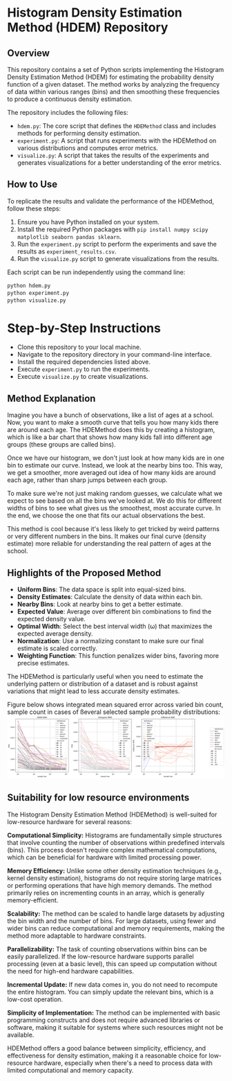# Histogram Density Estimation Method (HDEM) Repository

## Overview

This repository contains a set of Python scripts implementing the Histogram Density Estimation Method (HDEM) for estimating the probability density function of a given dataset. The method works by analyzing the frequency of data within various ranges (bins) and then smoothing these frequencies to produce a continuous density estimation.

The repository includes the following files:

- `hdem.py`: The core script that defines the `HDEMethod` class and includes methods for performing density estimation.
- `experiment.py`: A script that runs experiments with the HDEMethod on various distributions and computes error metrics.
- `visualize.py`: A script that takes the results of the experiments and generates visualizations for a better understanding of the error metrics.

## How to Use

To replicate the results and validate the performance of the HDEMethod, follow these steps:

1. Ensure you have Python installed on your system.
2. Install the required Python packages with `pip install numpy scipy matplotlib seaborn pandas sklearn`.
3. Run the `experiment.py` script to perform the experiments and save the results as `experiment_results.csv`.
4. Run the `visualize.py` script to generate visualizations from the results.

Each script can be run independently using the command line:

```bash
python hdem.py
python experiment.py
python visualize.py
```

# Step-by-Step Instructions

- Clone this repository to your local machine.
- Navigate to the repository directory in your command-line interface.
- Install the required dependencies listed above.
- Execute `experiment.py` to run the experiments.
- Execute `visualize.py` to create visualizations.

## Method Explanation

Imagine you have a bunch of observations, like a list of ages at a school. Now, you want to make a smooth curve that tells you how many kids there are around each age. The HDEMethod does this by creating a histogram, which is like a bar chart that shows how many kids fall into different age groups (these groups are called bins).

Once we have our histogram, we don't just look at how many kids are in one bin to estimate our curve. Instead, we look at the nearby bins too. This way, we get a smoother, more averaged out idea of how many kids are around each age, rather than sharp jumps between each group.

To make sure we're not just making random guesses, we calculate what we expect to see based on all the bins we've looked at. We do this for different widths of bins to see what gives us the smoothest, most accurate curve. In the end, we choose the one that fits our actual observations the best.

This method is cool because it's less likely to get tricked by weird patterns or very different numbers in the bins. It makes our final curve (density estimate) more reliable for understanding the real pattern of ages at the school.

## Highlights of the Proposed Method

- **Uniform Bins**: The data space is split into equal-sized bins.
- **Density Estimates**: Calculate the density of data within each bin.
- **Nearby Bins**: Look at nearby bins to get a better estimate.
- **Expected Value**: Average over different bin combinations to find the expected density value.
- **Optimal Width**: Select the best interval width (ω) that maximizes the expected average density.
- **Normalization**: Use a normalizing constant to make sure our final estimate is scaled correctly.
- **Weighting Function**: This function penalizes wider bins, favoring more precise estimates.

The HDEMethod is particularly useful when you need to estimate the underlying pattern or distribution of a dataset and is robust against variations that might lead to less accurate density estimates.

Figure below shows integrated mean squared error across varied bin count, sample count in cases of ßeveral selected sample probability distributions:
![IMSE of HDEM for several sampled distributions](tests/errors/IMSE_vs_Sample_Size_comparison.png)

## Suitability for low resource environments

The Histogram Density Estimation Method (HDEMethod) is well-suited for low-resource hardware for several reasons:

**Computational Simplicity:** Histograms are fundamentally simple structures that involve counting the number of observations within predefined intervals (bins). This process doesn't require complex mathematical computations, which can be beneficial for hardware with limited processing power.

**Memory Efficiency:** Unlike some other density estimation techniques (e.g., kernel density estimation), histograms do not require storing large matrices or performing operations that have high memory demands. The method primarily relies on incrementing counts in an array, which is generally memory-efficient.

**Scalability:** The method can be scaled to handle large datasets by adjusting the bin width and the number of bins. For large datasets, using fewer and wider bins can reduce computational and memory requirements, making the method more adaptable to hardware constraints.

**Parallelizability:** The task of counting observations within bins can be easily parallelized. If the low-resource hardware supports parallel processing (even at a basic level), this can speed up computation without the need for high-end hardware capabilities.

**Incremental Update:** If new data comes in, you do not need to recompute the entire histogram. You can simply update the relevant bins, which is a low-cost operation.

**Simplicity of Implementation:** The method can be implemented with basic programming constructs and does not require advanced libraries or software, making it suitable for systems where such resources might not be available.

HDEMethod offers a good balance between simplicity, efficiency, and effectiveness for density estimation, making it a reasonable choice for low-resource hardware, especially when there's a need to process data with limited computational and memory capacity.
